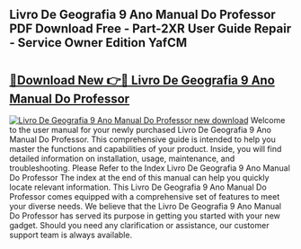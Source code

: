 ## Livro De Geografia 9 Ano Manual Do Professor PDF Download Free - Part-2XR User Guide Repair - Service Owner Edition YafCM

# <h2><a href="http://bc13121.oget.top/?id=Livro+De+Geografia+9+Ano+Manual+Do+Professor">🔗Download New 👉🔴 Livro De Geografia 9 Ano Manual Do Professor</a></h2>

[![Livro De Geografia 9 Ano Manual Do Professor new download](https://i.imgur.com/5g1atiW.png)](http://bc13121.oget.top/?id=Livro+De+Geografia+9+Ano+Manual+Do+Professor)
Welcome to the user manual for your newly purchased Livro De Geografia 9 Ano Manual Do Professor. This comprehensive guide is intended to help you master the functions and capabilities of your product. Inside, you will find detailed information on installation, usage, maintenance, and troubleshooting. Please Refer to the Index Livro De Geografia 9 Ano Manual Do Professor The index at the end of this manual can help you quickly locate relevant information. This Livro De Geografia 9 Ano Manual Do Professor comes equipped with a comprehensive set of features to meet your diverse needs. We believe that the Livro De Geografia 9 Ano Manual Do Professor has served its purpose in getting you started with your new gadget. Should you need any clarification or assistance, our customer support team is always available.
